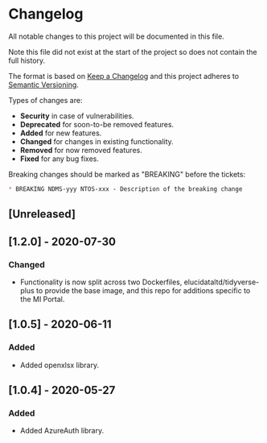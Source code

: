 # Changelog
All notable changes to this project will be documented in this file.

Note this file did not exist at the start of the project so does not
contain the full history.

The format is based on [Keep a Changelog] and this project adheres to
[Semantic Versioning].

Types of changes are:
* **Security** in case of vulnerabilities.
* **Deprecated** for soon-to-be removed features.
* **Added** for new features.
* **Changed** for changes in existing functionality.
* **Removed** for now removed features.
* **Fixed** for any bug fixes.

Breaking changes should be marked as "BREAKING" before the tickets:

```markdown
* BREAKING NDMS-yyy NTOS-xxx - Description of the breaking change
```

## [Unreleased]

## [1.2.0] - 2020-07-30
### Changed 
* Functionality is now split across two Dockerfiles,
  elucidataltd/tidyverse-plus to provide the base image, and this
  repo for additions specific to the MI Portal.

## [1.0.5] - 2020-06-11
### Added 
* Added openxlsx library.

## [1.0.4] - 2020-05-27
### Added 
* Added AzureAuth library.

[Keep a Changelog]: http://keepachangelog.com/en/1.0.0/
[Semantic Versioning]: http://semver.org/spec/v2.0.0.html
